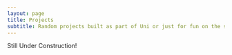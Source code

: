 ```yaml
---
layout: page
title: Projects
subtitle: Random projects built as part of Uni or just for fun on the side
---
```


Still Under Construction!